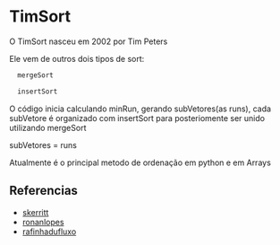 
# TimSort

O TimSort nasceu em 2002 por Tim Peters

Ele vem de outros dois tipos de sort:
```bash
  mergeSort
```
```bash
  insertSort
```

 O código inicia calculando minRun, gerando subVetores(as runs), cada subVetore é organizado com insertSort para posteriomente ser unido utilizando mergeSort 

subVetores = runs

Atualmente é o principal metodo de ordenação em python e em Arrays



## Referencias

- [skerritt](https://skerritt.blog/timsort/)
- [ronanlopes](https://ronanlopes.me/implementacao-em-python-e-analise-dos-algoritmos-de-ordenacao-insertionsort-mergesort-e-timsort/)
- [rafinhadufluxo](https://github.com/rafinhadufluxo/Timsort-Search/blob/master/README.md)

